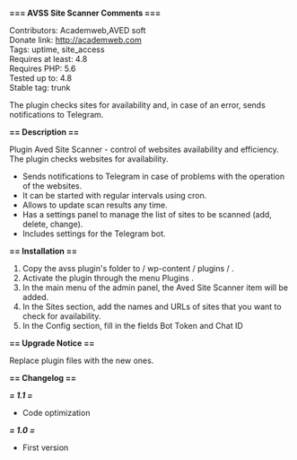 **=== AVSS Site Scanner Comments ===**

Contributors: Academweb,AVED soft<br>
Donate link: http://academweb.com<br>
Tags: uptime, site_access<br>
Requires at least: 4.8<br>
Requires PHP: 5.6<br>
Tested up to: 4.8<br>
Stable tag: trunk<br>

The plugin checks sites for availability and, in case of an error, sends notifications to Telegram.

**== Description ==**<br>

Plugin Aved Site Scanner - control of  websites availability and efficiency.
The plugin checks websites for availability.
 - Sends notifications to Telegram in case of  problems with the operation of the websites.
 - It can be started with regular intervals using cron.
 - Allows  to update scan results any time.
 - Has a settings panel to manage the list of sites to be scanned (add, delete, change).
 - Includes settings for the Telegram bot.


**== Installation ==**

1. Copy the  avss  plugin's folder to  / wp-content / plugins / .
2. Activate the plugin through the menu  Plugins .
3. In the main menu of the admin panel, the  Aved Site Scanner  item will be added.
4. In the  Sites  section, add the names and URLs of sites that you want to check for availability.
5. In the  Config  section, fill in the fields  Bot Token  and  Chat ID 

**== Upgrade Notice ==**

Replace plugin files with the new ones.

**== Changelog ==**

**_= 1.1 =_**
* Code optimization

**_= 1.0 =_**
* First version
